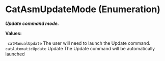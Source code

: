 # CatAsmUpdateMode (Enumeration)

**_Update command mode._**

**Values:**

` catManualUpdate`      The user will need to launch the Update command.
` catAutomaticUpdate`      Update The Update command will be automatically launched